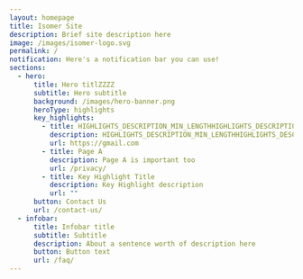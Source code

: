 ```yaml
---
layout: homepage
title: Isomer Site
description: Brief site description here
image: /images/isomer-logo.svg
permalink: /
notification: Here's a notification bar you can use!
sections:
  - hero:
      title: Hero titlZZZZ
      subtitle: Hero subtitle
      background: /images/hero-banner.png
      heroType: highlights
      key_highlights:
        - title: HIGHLIGHTS_DESCRIPTION_MIN_LENGTHHIGHLIGHTS_DESCRIPTION_MIN_LENGTHHIGHLIGHTS_DESCRIPTION_MIN_LENGTHHIGHLIGHTS_DESCRIPTION_MIN_LENGTHHIGHLIGHTS_DESCRIPTION_MIN_LENGTH
          description: HIGHLIGHTS_DESCRIPTION_MIN_LENGTHHIGHLIGHTS_DESCRIPTION_MIN_LENGTHHIGHLIGHTS_DESCRIPTION_MIN_LENGTHHIGHLIGHTS_DESCRIPTION_MIN_LENGTHHIGHLIGHTS_DESCRIPTION_MIN_LENGTHHIGHLIGHTS_DESCRIPTION_MIN_LENGTHHIGHLIGHTS_DESCRIPTION_MIN_LENGTH
          url: https://gmail.com
        - title: Page A
          description: Page A is important too
          url: /privacy/
        - title: Key Highlight Title
          description: Key Highlight description
          url: ""
      button: Contact Us
      url: /contact-us/
  - infobar:
      title: Infobar title
      subtitle: Subtitle
      description: About a sentence worth of description here
      button: Button text
      url: /faq/
---
```


